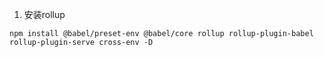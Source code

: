 1. 安装rollup

```
npm install @babel/preset-env @babel/core rollup rollup-plugin-babel rollup-plugin-serve cross-env -D
```

